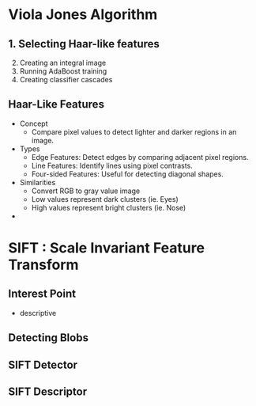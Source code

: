 # Viola Jones Algorithm 
## 1. Selecting Haar-like features 
2. Creating an integral image 
3. Running AdaBoost training 
4. Creating classifier cascades 

## Haar-Like Features 
- Concept 
	- Compare pixel values to detect lighter and darker regions in an image. 
- Types 
	- Edge Features: Detect edges by comparing adjacent pixel regions. 
	- Line Features: Identify lines using pixel contrasts. 
	- Four-sided Features: Useful for detecting diagonal shapes. 
- Similarities 
	- Convert RGB to gray value image 
	- Low values represent dark clusters (ie. Eyes) 
	- High values represent bright clusters (ie. Nose) 
- 

# SIFT : Scale Invariant Feature Transform 
## Interest Point 
- descriptive 
## Detecting Blobs 
## SIFT Detector 
## SIFT Descriptor 
